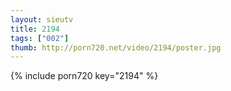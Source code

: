 ```yaml
--- 
layout: sieutv
title: 2194
tags: ["002"]
thumb: http://porn720.net/video/2194/poster.jpg
---
```

{% include porn720 key="2194" %} 
